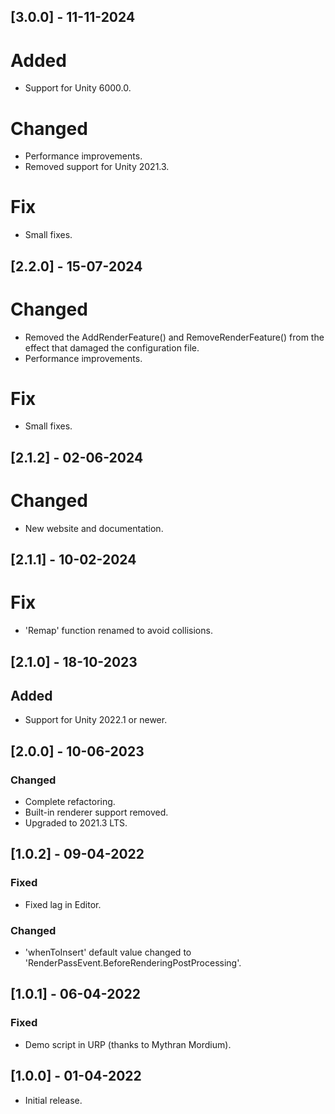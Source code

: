 ## [3.0.0] - 11-11-2024

# Added
- Support for Unity 6000.0.

# Changed
- Performance improvements.
- Removed support for Unity 2021.3.

# Fix
- Small fixes.

## [2.2.0] - 15-07-2024

# Changed
- Removed the AddRenderFeature() and RemoveRenderFeature() from the effect that damaged the configuration file.
- Performance improvements.

# Fix
- Small fixes.

## [2.1.2] - 02-06-2024

# Changed
- New website and documentation.

## [2.1.1] - 10-02-2024

# Fix
- 'Remap' function renamed to avoid collisions.

## [2.1.0] - 18-10-2023

## Added
- Support for Unity 2022.1 or newer.

## [2.0.0] - 10-06-2023

### Changed
- Complete refactoring.
- Built-in renderer support removed.
- Upgraded to 2021.3 LTS.

## [1.0.2] - 09-04-2022

### Fixed
- Fixed lag in Editor.

### Changed

- 'whenToInsert' default value changed to 'RenderPassEvent.BeforeRenderingPostProcessing'.

## [1.0.1] - 06-04-2022

### Fixed
- Demo script in URP (thanks to Mythran Mordium).

## [1.0.0] - 01-04-2022

- Initial release.
